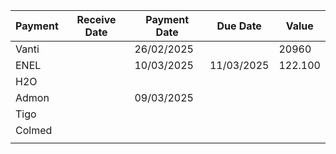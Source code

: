 
| Payment | Receive Date | Payment Date | Due Date   | Value   |
| ------- | ------------ | ------------ | ---------- | ------- |
| Vanti   |              | 26/02/2025   |            | 20960   |
| ENEL    |              | 10/03/2025   | 11/03/2025 | 122.100 |
| H2O     |              |              |            |         |
| Admon   |              | 09/03/2025   |            |         |
| Tigo    |              |              |            |         |
| Colmed  |              |              |            |         |
|         |              |              |            |         |